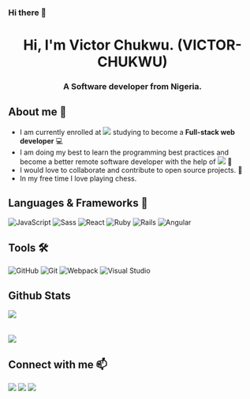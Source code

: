### Hi there 👋

<h1 align="center">Hi, I'm Victor Chukwu.&nbsp;(VICTOR-CHUKWU)</h1>
<h3 align="center">A Software developer from Nigeria.</h3>

## **About me** :man:

- I am currently enrolled at ![](https://img.shields.io/badge/-Microverse-blueviolet) studying to become a **Full-stack web developer** :computer:
- I am doing my best to learn the programming best practices and become a better remote software developer with the help of ![](https://img.shields.io/badge/-Microverse-blueviolet) :book:
- I would love to collaborate and contribute to open source projects. 👯
- In my free time I love playing chess. 

## **Languages & Frameworks** 📶 

![JavaScript](https://icongr.am/devicon/javascript-original.svg?size=50&color=currentColor)
![Sass](https://icongr.am/devicon/sass-original.svg?size=50&color=currentColor)
![React](https://icongr.am/devicon/react-original.svg?size=50&color=currentColor)
![Ruby](https://icongr.am/devicon/ruby-original-wordmark.svg?size=50&color=d26a6a)
![Rails](https://icongr.am/devicon/rails-original-wordmark.svg?size=50&color=e98b8b)
![Angular](https://icongr.am/devicon/angularjs-original.svg?size=50&color=currentColor)

## **Tools** 🛠 

![GitHub](https://icongr.am/devicon/github-original.svg?size=50&color=e86d6d)
![Git](https://icongr.am/devicon/git-original.svg?size=50&color=currentColor)
![Webpack](https://icongr.am/devicon/webpack-plain-wordmark.svg?size=50&color=e98b8b)
![Visual Studio](https://icongr.am/devicon/visualstudio-plain.svg?size=50&color=e98b8b)

## **Github Stats**
<a align="center" href="https://github.com/VICTOR-CHUKWU/github-readme-stats">
  <img align="center" src="https://github-readme-stats.vercel.app/api?username=VICTOR-CHUKWU&show_icons=true&theme=merko" /><br><br><br>
</a>
<a align="center" href="https://github.com/M0rrighan/github-top-languages">
  <img align="center" src="https://github-readme-stats.vercel.app/api/top-langs/?username=VICTOR-CHUKWU&theme=merko" />
</a>

<h2 align="left"><b>Connect with me</b> 📫</h2>

<p align="left">
  <a target="_blank"
    href="https://www.linkedin.com/in/victor-chukwu-95a020143"><img
    src="https://img.shields.io/badge/-LinkedIn-0077b5?style=for-the-badge&logo=LinkedIn&logoColor=white"></img></a>
  <a target="_blank"
    href="mailto:chifunwatu@gmail.com"><img
    src="https://img.shields.io/badge/-Yahoo-rgb(67%2C%202%2C%20151)?style=for-the-badge&logo=Yahoo&logoColor=white"></img></a>
  <a target="_blank"
    href="https://twitter.com/okenwapablo"><img
    src="https://img.shields.io/badge/-Twitter-1DA1F2?style=for-the-badge&logo=Twitter&logoColor=white"></img></a>
</p>





<!--
**VICTOR-CHUKWU/VICTOR-CHUKWU** is a ✨ _special_ ✨ repository because its `README.md` (this file) appears on your GitHub profile.

Here are some ideas to get you started:

- 🔭 I’m currently working on ...
- 🌱 I’m currently learning ...
- 👯 I’m looking to collaborate on ...
- 🤔 I’m looking for help with ...
- 💬 Ask me about ...
- 📫 How to reach me: ...
- 😄 Pronouns: ...
- ⚡ Fun fact: ...
-->

